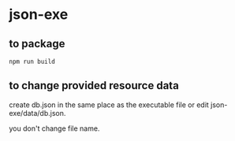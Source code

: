 # json-exe

## to package

```
npm run build
```

## to change provided resource data

create db.json in the same place as the executable file
or edit json-exe/data/db.json. 

you don't change file name.

